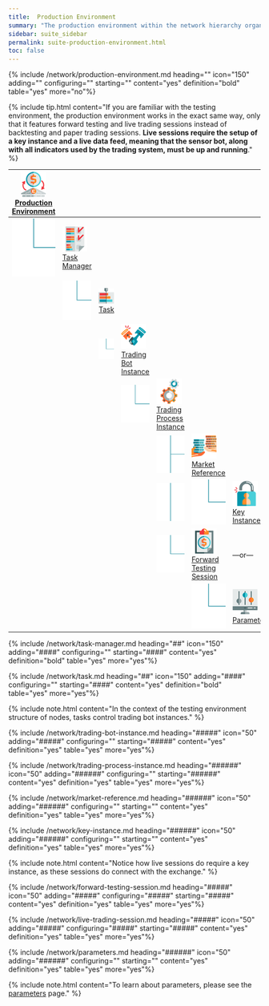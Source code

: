 ```yaml
---
title:  Production Environment
summary: "The production environment within the network hierarchy organizes your strategy-deployment resources, grouping tasks, and associated forward testing and live trading sessions."
sidebar: suite_sidebar
permalink: suite-production-environment.html
toc: false
---
```


{% include /network/production-environment.md heading="" icon="150" adding="" configuring="" starting="" content="yes" definition="bold" table="yes" more="no"%}

{% include tip.html content="If you are familiar with the testing environment, the production environment works in the exact same way, only that it features forward testing and live trading sessions instead of backtesting and paper trading sessions. **Live sessions require the setup of a key instance and a live data feed, meaning that the sensor bot, along with all indicators used by the trading system, must be up and running**." %}

<table class='hierarchyTable'><thead><tr><th><a href='#production-environment' data-toggle='tooltip' data-original-title='{{site.data.network.production_environment}}'><img src='images/icons/nodes/png50/production-environment.png' /><br />Production Environment</a></th><th></th><th></th><th></th><th></th><th></th><th></th><th></th><th></th><th></th></tr></thead><tbody>
<tr><td><img src='images/icons/various/png/tree-connector-elbow.png' /></td><td><a href='#task-manager' data-toggle='tooltip' data-original-title='{{site.data.network.task_manager}}'><img src='images/icons/nodes/png50/task-manager.png' /><br />Task Manager</a></td><td></td><td></td><td></td><td></td><td></td><td></td><td></td><td></td></tr>
<tr><td></td><td><img src='images/icons/various/png/tree-connector-elbow.png' /></td><td><a href='#task' data-toggle='tooltip' data-original-title='{{site.data.network.task}}'><img src='images/icons/nodes/png50/task.png' /><br />Task</a></td><td></td><td></td><td></td><td></td><td></td><td></td><td></td></tr>
<tr><td></td><td></td><td><img src='images/icons/various/png/tree-connector-elbow.png' /></td><td><a href='#trading-bot-instance' data-toggle='tooltip' data-original-title='{{site.data.network.trading_bot_instance}}'><img src='images/icons/nodes/png50/trading-bot-instance.png' /><br />Trading Bot Instance</a></td><td></td><td></td><td></td><td></td><td></td><td></td></tr>
<tr><td></td><td></td><td></td><td><img src='images/icons/various/png/tree-connector-elbow.png' /></td><td><a href='#trading-process-instance' data-toggle='tooltip' data-original-title='{{site.data.network.trading_process_instance}}'><img src='images/icons/nodes/png50/trading-process-instance.png' /><br />Trading Process Instance</a></td><td></td><td></td><td></td><td></td><td></td></tr>
<tr><td></td><td></td><td></td><td></td><td><img src='images/icons/various/png/tree-connector-fork.png' /></td><td><a href='#market-reference' data-toggle='tooltip' data-original-title='{{site.data.network.market_reference}}'><img src='images/icons/nodes/png50/market-reference.png' /><br />Market Reference</a></td><td></td><td></td><td></td><td></td></tr>
<tr><td></td><td></td><td></td><td></td><td><img src='images/icons/various/png/tree-connector-line.png' /></td><td><img src='images/icons/various/png/tree-connector-elbow.png' /></td><td><a href='#key-instance' data-toggle='tooltip' data-original-title='{{site.data.trading_system.key_instance}}'><img src='images/icons/nodes/png50/key-instance.png' /><br />Key Instance</a></td><td></td><td></td><td></td></tr>
<tr><td></td><td></td><td></td><td></td><td><img src='images/icons/various/png/tree-connector-elbow.png' /></td><td><a href='#forward-testing-session' data-toggle='tooltip' data-original-title='{{site.data.network.forward_testing_session}}'><img src='images/icons/nodes/png50/forward-testing-session.png' /><br />Forward Testing Session</a></td><td>&mdash;or&mdash;</td><td><a href='#live-trading-session' data-toggle='tooltip' data-original-title='{{site.data.network.live_trading_session}}'><img src='images/icons/nodes/png50/live-trading-session.png' /><br />Live Trading Session</a></td><td></td><td></td></tr>
<tr><td></td><td></td><td></td><td></td><td></td><td><img src='images/icons/various/png/tree-connector-elbow.png' /></td><td><a href='#parameters' data-toggle='tooltip' data-original-title='{{site.data.trading_system.parameters}}'><img src='images/icons/nodes/png50/parameters.png' /><br />Parameters</a></td><td></td><td></td><td></td></tr></tbody></table>



{% include /network/task-manager.md heading="##" icon="150" adding="####" configuring="" starting="####" content="yes" definition="bold" table="yes" more="yes"%}

{% include /network/task.md heading="##" icon="150" adding="####" configuring="" starting="####" content="yes" definition="bold" table="yes" more="yes"%}

{% include note.html content="In the context of the testing environment structure of nodes, tasks control trading bot instances." %}

{% include /network/trading-bot-instance.md heading="#####" icon="50" adding="#####" configuring="" starting="#####" content="yes" definition="yes" table="yes" more="yes"%}

{% include /network/trading-process-instance.md heading="######" icon="50" adding="######" configuring="" starting="######" content="yes" definition="yes" table="yes" more="yes"%}

{% include /network/market-reference.md heading="######" icon="50" adding="######" configuring="" starting="" content="yes" definition="yes" table="yes" more="yes"%}

{% include /network/key-instance.md heading="######" icon="50" adding="######" configuring="" starting="" content="yes" definition="yes" table="yes" more="yes"%}

{% include note.html content="Notice how live sessions do require a key instance, as these sessions do connect with the exchange." %}

{% include /network/forward-testing-session.md heading="#####" icon="50" adding="#####" configuring="#####" starting="#####" content="yes" definition="yes" table="yes" more="yes"%}

{% include /network/live-trading-session.md heading="#####" icon="50" adding="#####" configuring="#####" starting="#####" content="yes" definition="yes" table="yes" more="yes"%}

{% include /network/parameters.md heading="######" icon="50" adding="######" configuring="" starting="" content="yes" definition="yes" table="yes" more="yes"%}

{% include note.html content="To learn about parameters, please see the <a href='suite-parameters.html'>parameters</a> page." %}
